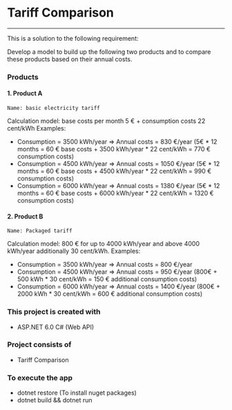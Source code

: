 # Tariff Comparison
---

This is a solution to the following requirement:

Develop a model to build up the following two products and to compare these products based on their annual
costs.
### Products
#### 1. Product A
    Name: basic electricity tariff
Calculation model: base costs per month 5 € + consumption costs 22 cent/kWh Examples:
- Consumption = 3500 kWh/year => Annual costs = 830 €/year (5€ * 12 months = 60 € base
costs + 3500 kWh/year * 22 cent/kWh = 770 € consumption costs)
- Consumption = 4500 kWh/year => Annual costs = 1050 €/year (5€ * 12 months = 60 € base
costs + 4500 kWh/year * 22 cent/kWh = 990 € consumption costs)
- Consumption = 6000 kWh/year => Annual costs = 1380 €/year (5€ * 12 months = 60 € base
costs + 6000 kWh/year * 22 cent/kWh = 1320 € consumption costs)
#### 2. Product B
    Name: Packaged tariff
Calculation model: 800 € for up to 4000 kWh/year and above 4000 kWh/year additionally 30
cent/kWh.
Examples:
- Consumption = 3500 kWh/year => Annual costs = 800 €/year
- Consumption = 4500 kWh/year => Annual costs = 950 €/year (800€ + 500 kWh * 30 cent/kWh
= 150 € additional consumption costs)
- Consumption = 6000 kWh/year => Annual costs = 1400 €/year (800€ + 2000 kWh * 30
cent/kWh = 600 € additional consumption costs)



### This project is created with 
- ASP.NET 6.0 C# (Web API)

### Project consists of 
- Tariff Comparison

### To execute the app
- dotnet restore (To install nuget packages)
- dotnet build && dotnet run

